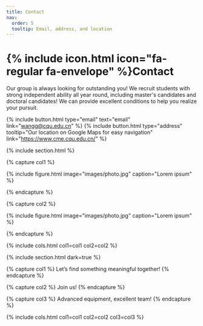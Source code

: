 ```yaml
---
title: Contact
nav:
  order: 5
  tooltip: Email, address, and location
---
```


# {% include icon.html icon="fa-regular fa-envelope" %}Contact

Our group is always looking for outstanding you! 
We recruit students with strong independent ability all year round, including master's candidates and doctoral candidates! 
We can provide excellent conditions to help you realize your pursuit.

{%
  include button.html
  type="email"
  text="email"
  link="wangg@cqu.edu.cn"
%}
{%
  include button.html
  type="address"
  tooltip="Our location on Google Maps for easy navigation"
  link="https://www.cme.cqu.edu.cn/"
%}

{% include section.html %}

{% capture col1 %}

{%
  include figure.html
  image="images/photo.jpg"
  caption="Lorem ipsum"
%}

{% endcapture %}

{% capture col2 %}

{%
  include figure.html
  image="images/photo.jpg"
  caption="Lorem ipsum"
%}

{% endcapture %}

{% include cols.html col1=col1 col2=col2 %}

{% include section.html dark=true %}

{% capture col1 %}
Let’s find something 
meaningful together!
{% endcapture %}

{% capture col2 %}
Join us!
{% endcapture %}

{% capture col3 %}
Advanced equipment, excellent team!
{% endcapture %}

{% include cols.html col1=col1 col2=col2 col3=col3 %}
